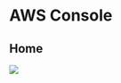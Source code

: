 # AWS Console

## Home
[<img src="https://i.imgur.com/ewQWwJ0.png">](https://i.imgur.com/ewQWwJ0.png)
